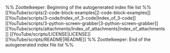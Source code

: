 %% Zoottelkeeper: Beginning of the autogenerated index file list  %%
 [[YouTube/scripts/2-code-block-examples|2-code-block-examples]]
 [[YouTube/scripts/3-code/Index_of_3-code|Index_of_3-code]]
 [[YouTube/scripts/3-python-screen-grabber|3-python-screen-grabber]]
 [[YouTube/scripts/attachments/Index_of_attachments|Index_of_attachments]]
 [[YouTube/scripts/LICENSE|LICENSE]]
 [[YouTube/scripts/README|README]]
%% Zoottelkeeper: End of the autogenerated index file list  %%
